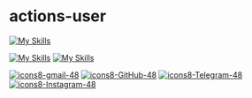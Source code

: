 # actions-user
[![My Skills](https://skillicons.dev/icons?i=github)](https://t.me/farfaraway10)

[![My Skills](https://skillicons.dev/icons?i=instagram)](https://skillicons.dev)   [![My Skills](https://skillicons.dev/icons?i=twitter)](https://skillicons.dev)



[![icons8-gmail-48](https://img.icons8.com/3d-fluency/48/gmail.png)](mailto:YeBeKhe@gmail.com)
[![icons8-GitHub-48](https://img.icons8.com/3d-fluency/48/github.png)](https://twitter.com/YeBeKhe)
[![icons8-Telegram-48](https://img.icons8.com/3d-fluency/48/telegram.png)](https://t.me/YeBeKhe)
[![icons8-Instagram-48](https://img.icons8.com/color/48/instagram-new--v1.png)](https://twitter.com/YeBeKhe)

